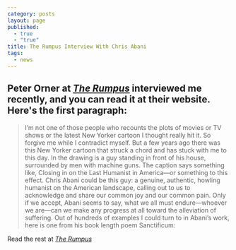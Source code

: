 ```yaml
---
category: posts
layout: page
published: 
  - true
  - "true"
title: The Rumpus Interview With Chris Abani
tags: 
  - news
---
```


## Peter Orner at [_The Rumpus_](http://therumpus.net/2014/02/the-rumpus-interview-with-chris-abani/) interviewed me recently, and you can read it at their website. Here's the first paragraph:

> I’m not one of those people who recounts the plots of movies or TV shows or the latest New Yorker cartoon I thought really hit it. So forgive me while I contradict myself. But a few years ago there was this New Yorker cartoon that struck a chord and has stuck with me to this day. In the drawing is a guy standing in front of his house, surrounded by men with machine guns. The caption says something like, Closing in on the Last Humanist in America—or something to this effect. Chris Abani could be this guy: a genuine, authentic, howling humanist on the American landscape, calling out to us to acknowledge and share our common joy and our common pain. Only if we accept, Abani seems to say, what we all must endure—whoever we are—can we make any progress at all toward the alleviation of suffering. Out of hundreds of examples I could turn to in Abani’s work, here is one from his book length poem Sanctificum:

Read the rest at [_The Rumpus_](http://therumpus.net/2014/02/the-rumpus-interview-with-chris-abani/)